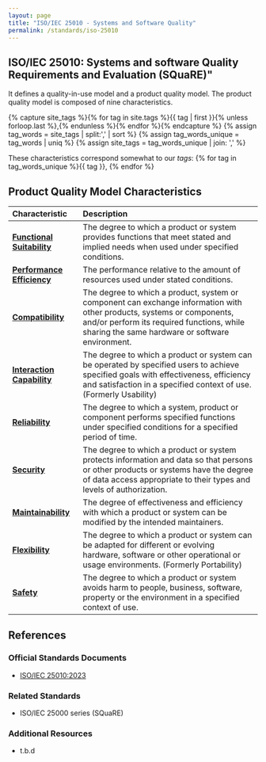 ```yaml
---
layout: page
title: "ISO/IEC 25010 - Systems and Software Quality"
permalink: /standards/iso-25010
---
```


## ISO/IEC 25010: Systems and software Quality Requirements and Evaluation (SQuaRE)"

It defines a quality-in-use model and a product quality model. 
The product quality model is composed of nine characteristics.



{% capture site_tags %}{% for tag in site.tags %}{{ tag | first }}{% unless forloop.last %},{% endunless %}{% endfor %}{% endcapture %}
{% assign tag_words = site_tags |  split:',' | sort %}
{% assign tag_words_unique = tag_words | uniq %}
{% assign site_tags = tag_words_unique | join: ',' %}

These characteristics correspond somewhat to our _tags_:
{% for tag in tag_words_unique %}{{ tag }}, {% endfor %}


## Product Quality Model Characteristics

| Characteristic | Description |
|:--- |:--- |
| **[Functional Suitability](qualities/functional-suitability)** | The degree to which a product or system provides functions that meet stated and implied needs when used under specified conditions. |
| **[Performance Efficiency](qualities/performance-efficiency)** | The performance relative to the amount of resources used under stated conditions. |
| **[Compatibility](qualities/compatibility)** | The degree to which a product, system or component can exchange information with other products, systems or components, and/or perform its required functions, while sharing the same hardware or software environment. |
| **[Interaction Capability](qualities/interaction-capability)** | The degree to which a product or system can be operated by specified users to achieve specified goals with effectiveness, efficiency and satisfaction in a specified context of use. (Formerly Usability) |
| **[Reliability](qualities/reliability)** | The degree to which a system, product or component performs specified functions under specified conditions for a specified period of time. |
| **[Security](qualities/security)** | The degree to which a product or system protects information and data so that persons or other products or systems have the degree of data access appropriate to their types and levels of authorization. |
| **[Maintainability](qualities/maintainability)** | The degree of effectiveness and efficiency with which a product or system can be modified by the intended maintainers. |
| **[Flexibility](qualities/flexibility)** | The degree to which a product or system can be adapted for different or evolving hardware, software or other operational or usage environments. (Formerly Portability) |
| **[Safety](qualities/safety)** | The degree to which a product or system avoids harm to people, business, software, property or the environment in a specified context of use. |

## References

### Official Standards Documents
- [ISO/IEC 25010:2023](https://www.iso.org/standard/82895.html)

### Related Standards
- ISO/IEC 25000 series (SQuaRE)

### Additional Resources
- t.b.d
